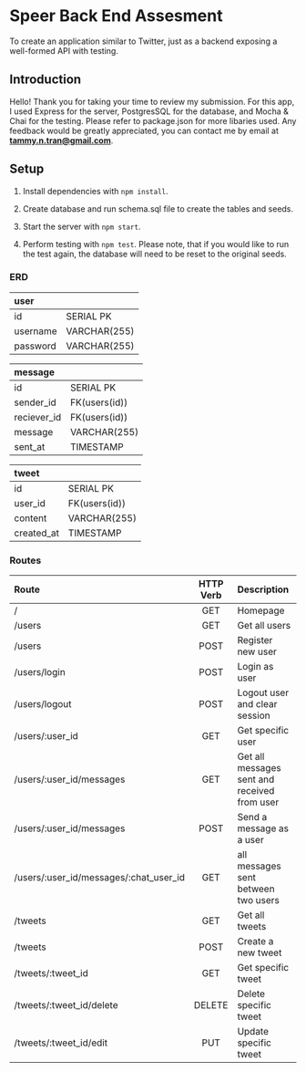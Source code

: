 # Speer Back End Assesment
To create an application similar to Twitter, just as a backend exposing a well-formed API with testing.

## Introduction
Hello! Thank you for taking your time to review my submission. For this app, I used Express for the server, PostgresSQL for the database, and Mocha & Chai for the testing. Please refer to package.json for more libaries used. Any feedback would be greatly appreciated, you can contact me by email at **tammy.n.tran@gmail.com**.


## Setup
1. Install dependencies with `npm install`.

2. Create database and run schema.sql file to create the tables and seeds.

3. Start the server with `npm start`.

4. Perform testing with `npm test`. Please note, that if you would like to run the test again, the database will need to be reset to the original seeds.

### ERD
| user |       |
|:------|:------|
|id | SERIAL PK |
|username| VARCHAR(255)|
|password|VARCHAR(255)|

| message |       |
|:------|:------|
|id | SERIAL PK |
|sender_id| FK(users(id))|
|reciever_id| FK(users(id))|
|message| VARCHAR(255)|
|sent_at|TIMESTAMP|

| tweet |       |
|:------|:------|
|id | SERIAL PK |
|user_id| FK(users(id))|
|content|VARCHAR(255)|
|created_at| TIMESTAMP|

### Routes
|Route | HTTP Verb| Description|
|:-----|:---------:|:---------|
|/     | GET| Homepage|
|/users|GET| Get all users|
|/users|POST| Register new user|
|/users/login|POST| Login as user|
|/users/logout|POST| Logout user and clear session|
|/users/:user_id|GET | Get specific user|
|/users/:user_id/messages|GET| Get all messages sent and received from user|
|/users/:user_id/messages|POST| Send a message as a user|
|/users/:user_id/messages/:chat_user_id| GET |all messages sent between two users|
|/tweets|GET|Get all tweets|
|/tweets|POST|Create a new tweet|
|/tweets/:tweet_id|GET|Get specific tweet|
|/tweets/:tweet_id/delete|DELETE| Delete specific tweet|
|/tweets/:tweet_id/edit|PUT| Update specific tweet|


